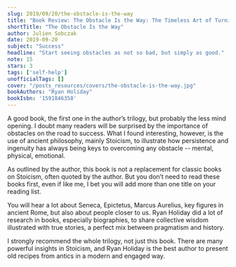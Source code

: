 ```yaml
---
slug: 2019/09/20/the-obstacle-is-the-way
title: "Book Review: The Obstacle Is the Way: The Timeless Art of Turning Trials into Triumph"
shortTitle: "The Obstacle Is the Way"
author: Julien Sobczak
date: 2019-09-20
subject: "Success"
headline: "Start seeing obstacles as not so bad, but simply as good."
note: 15
stars: 3
tags: ['self-help']
unofficialTags: []
cover: "/posts_resources/covers/the-obstacle-is-the-way.jpg"
bookAuthors: "Ryan Holiday"
bookIsbn: '1591846358'
---
```



A good book, the first one in the author’s trilogy, but probably the less mind opening. I doubt many readers will be surprised by the importance of obstacles on the road to success. What I found interesting, however, is the use of ancient philosophy, mainly Stoicism, to illustrate how persistence and ingenuity has always being keys to overcoming any obstacle -- mental, physical, emotional.

As outlined by the author, this book is not a replacement for classic books on Stoicism, often quoted by the author. But you don’t need to read these books first, even if like me, I bet you will add more than one title on your reading list.

You will hear a lot about Seneca, Epictetus, Marcus Aurelius, key figures in ancient Rome, but also about people closer to us. Ryan Holiday did a lot of research in books, especially biographies, to share collective wisdom illustrated with true stories, a perfect mix between pragmatism and history.

I strongly recommend the whole trilogy, not just this book. There are many powerful insights in Stoicism, and Ryan Holiday is the best author to present old recipes from antics in a modern and engaged way.

